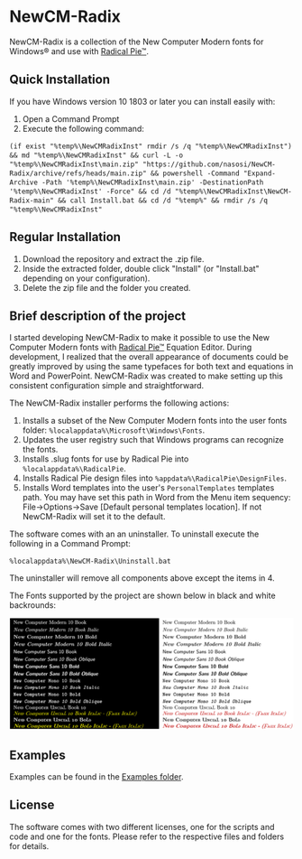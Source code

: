# NewCM-Radix

NewCM-Radix is a collection of the New Computer Modern fonts for Windows® and use with [Radical Pie™](https://radicalpie.com/).

## Quick Installation

If you have Windows version 10 1803 or later you can install easily with:
1. Open a Command Prompt
2. Execute the following command:
```
(if exist "%temp%\NewCMRadixInst" rmdir /s /q "%temp%\NewCMRadixInst") && md "%temp%\NewCMRadixInst" && curl -L -o "%temp%\NewCMRadixInst\main.zip" "https://github.com/nasosi/NewCM-Radix/archive/refs/heads/main.zip" && powershell -Command "Expand-Archive -Path '%temp%\NewCMRadixInst\main.zip' -DestinationPath '%temp%\NewCMRadixInst' -Force" && cd /d "%temp%\NewCMRadixInst\NewCM-Radix-main" && call Install.bat && cd /d "%temp%" && rmdir /s /q "%temp%\NewCMRadixInst"
```
## Regular Installation
1. Download the repository and extract the .zip file.
2. Inside the extracted folder, double click "Install" (or "Install.bat" depending on your configuration).
3. Delete the zip file and the folder you created.

## Brief description of the project

I started developing NewCM-Radix to make it possible to use the New Computer Modern fonts with [Radical Pie™](https://radicalpie.com/) Equation Editor. During development, I realized that the overall appearance of documents could be greatly improved by using the same typefaces for both text and equations in Word and PowerPoint. NewCM-Radix was created to make setting up this consistent configuration simple and straightforward.

The NewCM-Radix installer performs the following actions:
1. Installs a subset of the New Computer Modern fonts into the user fonts folder: ```%localappdata%\Microsoft\Windows\Fonts```.
2. Updates the user registry such that Windows programs can recognize the fonts.
3. Installs .slug fonts for use by Radical Pie into ```%localappdata%\RadicalPie```.
4. Installs Radical Pie design files into ```%appdata%\RadicalPie\DesignFiles```.
5. Installs Word templates into the user's  ```PersonalTemplates``` templates path. You may have set this path in Word from the Menu item sequency: File->Options->Save [Default personal templates location]. If not NewCM-Radix will set it to the default.

The software comes with an an uninstaller. To uninstall execute the following in a Command Prompt:
```
%localappdata%\NewCM-Radix\Uninstall.bat
```
The uninstaller will remove all components above except the items in 4.

The Fonts supported by the project are shown below in black and white backrounds:
<div align="center">
<p align="center">
  <img src="Examples/SupportedFonts.png"/>
</p>
</div>

## Examples
Examples can be found in the [Examples folder](https://github.com/nasosi/NewCM-Radix/tree/main/Examples).

## License
The software comes with two different licenses, one for the scripts and code and one for the fonts. Please refer to the respective files and folders for details.
